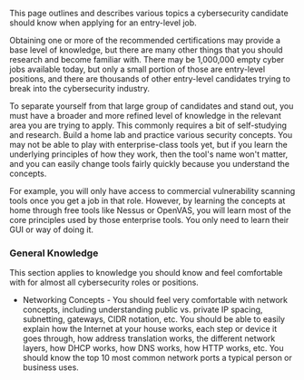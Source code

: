 This page outlines and describes various topics a cybersecurity candidate should know when applying for an entry-level job.   

Obtaining one or more of the recommended certifications may provide a base level of knowledge, but there are many other things that you should research and become familiar with. There may be 1,000,000 empty cyber jobs available today, but only a small portion of those are entry-level positions, and there are thousands of other entry-level candidates trying to break into the cybersecurity industry.   

To separate yourself from that large group of candidates and stand out, you must have a broader and more refined level of knowledge in the relevant area you are trying to apply.  This commonly requires a bit of self-studying and research. Build a home lab and practice various security concepts.  You may not be able to play with enterprise-class tools yet, but if you learn the underlying principles of how they work, then the tool's name won't matter, and you can easily change tools fairly quickly because you understand the concepts.   

For example, you will only have access to commercial vulnerability scanning tools once you get a job in that role. However, by learning the concepts at home through free tools like Nessus or OpenVAS, you will learn most of the core principles used by those enterprise tools. You only need to learn their GUI or way of doing it.   

### General Knowledge  
This section applies to knowledge you should know and feel comfortable with for almost all cybersecurity roles or positions.   

+ Networking Concepts - You should feel very comfortable with network concepts, including understanding public vs. private IP spacing, subnetting, gateways, CIDR notation, etc.  You should be able to easily explain how the Internet at your house works, each step or device it goes through, how address translation works, the different network layers, how DHCP works, how DNS works, how HTTP works, etc.  You should know the top 10 most common network ports a typical person or business uses.     



